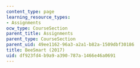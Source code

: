 ```yaml
---
content_type: page
learning_resource_types:
- Assignments
ocw_type: CourseSection
parent_title: Assignments
parent_type: CourseSection
parent_uid: 49ee1162-96a3-a2a1-b82a-1509dbf30186
title: BeeSmart (2017)
uid: df923fd4-b9a9-a390-787a-1466e46a0691
---
```

